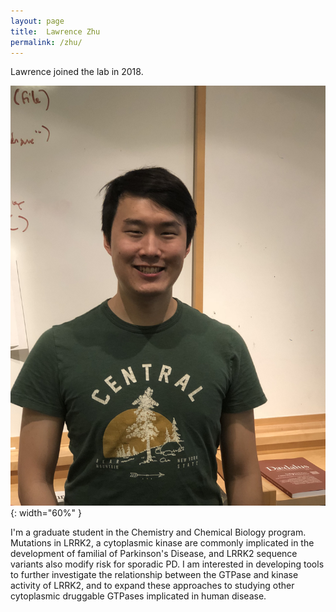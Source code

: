```yaml
---
layout: page
title:  Lawrence Zhu
permalink: /zhu/
---
```

Lawrence joined the lab in 2018.

![zhu pic](../img/zhu.jpg){: width="60%" }

I'm a graduate student in the Chemistry and Chemical Biology program. Mutations in LRRK2, a cytoplasmic kinase are commonly implicated in the development of familial of Parkinson's Disease, and LRRK2 sequence variants also modify risk for sporadic PD. I am interested in developing tools to further investigate the relationship between the GTPase and kinase activity of LRRK2, and to expand these approaches to studying other cytoplasmic druggable GTPases implicated in human disease.
